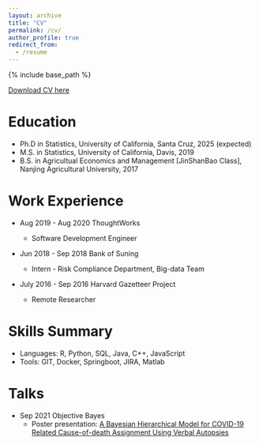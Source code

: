 ```yaml
---
layout: archive
title: "CV"
permalink: /cv/
author_profile: true
redirect_from:
  - /resume
---
```


{% include base_path %}

[Download CV here](http://academicpages.github.io/files/paper1.pdf)

Education
======
* Ph.D in Statistics, University of California, Santa Cruz, 2025 (expected)
* M.S. in Statistics, University of California, Davis,  2019
* B.S. in Agricultual Economics and Management [JinShanBao Class], Nanjing Agricultural University, 2017



Work Experience
======
* Aug 2019 - Aug 2020   ThoughtWorks
  * Software Development Engineer

* Jun 2018 - Sep 2018   Bank of Suning
  * Intern - Risk Compliance Department, Big-data Team

* July 2016 - Sep 2016   Harvard Gazetteer Project
  * Remote Researcher
  
Skills Summary
======
* Languages: R, Python, SQL, Java, C++, JavaScript
* Tools: GIT, Docker, Springboot, JIRA, Matlab
 
  
Talks
======
* Sep 2021  Objective Bayes
  * Poster presentation: [A Bayesian Hierarchical Model for COVID-19 Related Cause-of-death Assignment Using Verbal Autopsies](http://yuzoeyzhu.github.io/files/[Obayes_Poster]Probabilistic_Cause_of_death_Assignment_using_Verbal_Autopsies.pdf)

  
